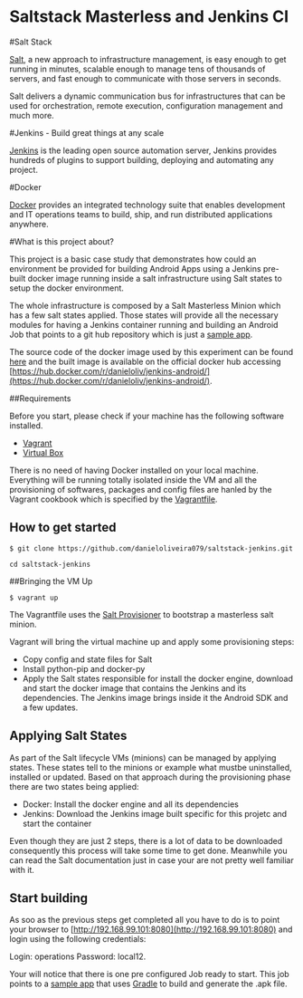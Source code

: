 # Saltstack Masterless and Jenkins CI

#Salt Stack

[Salt](http://www.saltstack.com), a new approach to infrastructure management, is easy enough to get running in minutes, scalable enough to manage tens of thousands of servers, and fast enough to communicate with those servers in seconds.

Salt delivers a dynamic communication bus for infrastructures that can be used for orchestration, remote execution, configuration management and much more.

#Jenkins - Build great things at any scale

[Jenkins](https://jenkins.io/) is the leading open source automation server, Jenkins provides hundreds of plugins to support building, deploying and automating any project.

#Docker

[Docker](https://www.docker.com/) provides an integrated technology suite that enables development and IT operations teams to build, ship, and run distributed applications anywhere.

#What is this project about?

This project is a basic case study that demonstrates how could an environment be provided for building Android Apps using a Jenkins pre-built docker image running inside a salt infrastructure using Salt states to setup the docker environment.

The whole infrastructure is composed by a Salt Masterless Minion which has a few salt states applied. Those states will provide all the necessary modules for having a Jenkins container running and building an Android Job that points to a git hub repository which is just a [sample app](https://github.com/danieloliveira079/android-app-sample.git). 

The source code of the docker image used by this experiment can be found [here](https://github.com/danieloliveira079/jenkins-android) and the built image is available on the official docker hub accessing [https://hub.docker.com/r/danieloliv/jenkins-android/](https://hub.docker.com/r/danieloliv/jenkins-android/).

##Requirements

Before you start, please check if your machine has the following software installed. 

- [Vagrant](https://www.vagrantup.com)
- [Virtual Box](https://www.virtualbox.org/wiki/Downloads)

There is no need of having Docker installed on your local machine. Everything will be running totally isolated inside the VM and all the provisioning of softwares, packages and config files are hanled by the Vagrant cookbook which is specified by the [Vagrantfile](https://github.com/danieloliveira079/saltstack-jenkins/blob/master/Vagrantfile).

## How to get started

```$ git clone https://github.com/danieloliveira079/saltstack-jenkins.git```

```cd saltstack-jenkins```

##Bringing the VM Up

```$ vagrant up```

The Vagrantfile uses the [Salt Provisioner](https://www.vagrantup.com/docs/provisioning/salt.html) to bootstrap a masterless salt minion.

Vagrant will bring the virtual machine up and apply some provisioning steps:

- Copy config and state files for Salt
- Install python-pip and docker-py
- Apply the Salt states responsible for install the docker engine, download and start the docker image that contains the Jenkins and its dependencies. The Jenkins image brings inside it the Android SDK and a few updates.

## Applying Salt States

As part of the Salt lifecycle VMs (minions) can be managed by applying states. These states tell to the minions or example what mustbe uninstalled, installed or updated. Based on that approach during the provisioning phase there are two states being applied:

- Docker: Install the docker engine and all its dependencies
- Jenkins: Download the Jenkins image built specific for this projetc and start the container

Even though they are just 2 steps, there is a lot of data to be downloaded consequently this process will take some time to get done. Meanwhile you can read the Salt documentation just in case your are not pretty well familiar with it.

## Start building

As soo as the previous steps get completed all you have to do is to point your browser to [http://192.168.99.101:8080](http://192.168.99.101:8080) and login using the following credentials:

Login: operations
Password: local12.

Your will notice that there is one pre configured Job ready to start. This job points to a [sample app](https://github.com/danieloliveira079/android-app-sample.git) that uses [Gradle](http://gradle.org/) to build and generate the .apk file.

